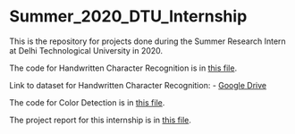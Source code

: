 # Summer_2020_DTU_Internship
This is the repository for projects done during the Summer Research Intern at Delhi Technological University in 2020.

The code for Handwritten Character Recognition is in [this file](https://github.com/Aditya-Agrawal-8730/Summer_2020_DTU_Internship/blob/main/Handwritten%20Character%20Recognition/Handwritten%20Character%20Recognition%20-%20Final.ipynb).

Link to dataset for Handwritten Character Recognition: - [Google Drive](https://drive.google.com/file/d/14WIBs9o101Zb3-w4NWcTRu0s8qqPFqtG/view?usp=sharing)

The code for Color Detection is in [this file](https://github.com/Aditya-Agrawal-8730/Summer_2020_DTU_Internship/blob/main/Colour%20Detection/color_detection-Final.ipynb).

The project report for this internship is in [this file](https://github.com/Aditya-Agrawal-8730/Summer_2020_DTU_Internship/blob/main/EC-403%20Training%20Diary%202K17-EC-008.pdf).
